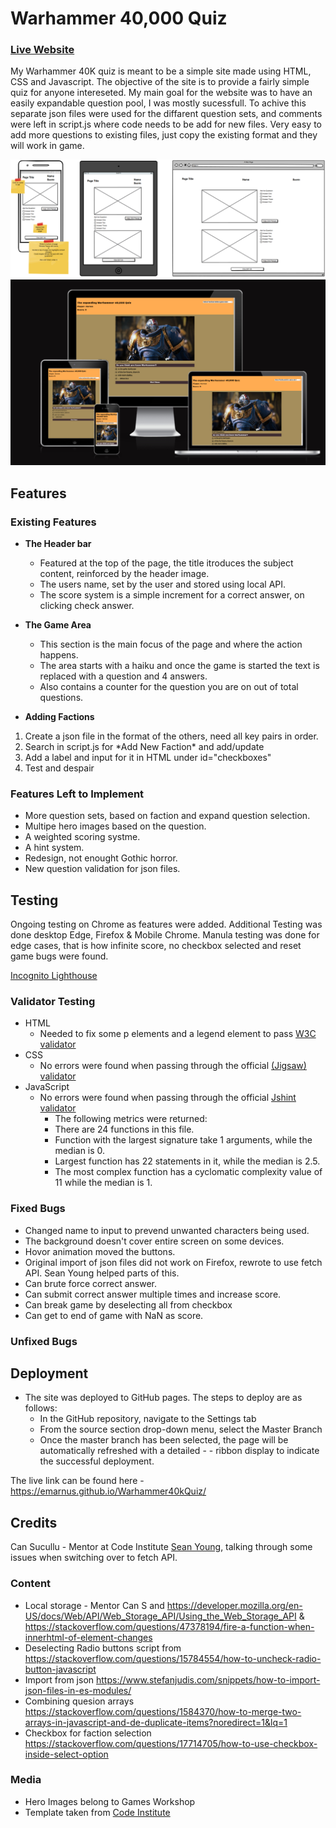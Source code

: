 # Warhammer 40,000 Quiz

### [Live Website](https://emarnus.github.io/Warhammer40kQuiz/)

My Warhammer 40K quiz is meant to be a simple site made using HTML, CSS and Javascript. The objective of the site is to provide a fairly simple quiz for anyone intereseted. My main goal for the website was to have an easily expandable question pool, I was mostly sucessfull. To achive this separate json files were used for the diffarent question sets, and comments were left in script.js where code needs to be add for new files. Very easy to add more questions to existing files, just copy the existing format and they will work in game.

![Initial Mockup](./assets/images/initial%20wireframe.PNG)
![Responsive Mockup](./assets/images/Am%20I%20responsive.PNG)

## Features 

### Existing Features

- __The Header bar__

  - Featured at the top of the page, the title itroduces the subject content, reinforced by the header image.
  - The users name, set by the user and stored using local API.
  - The score system is a simple increment for a correct answer, on clicking check answer.

- __The Game Area__

  - This section is the main focus of the page and where the action happens.
  - The area starts with a haiku and once the game is started the text is replaced with a question and 4 answers.
  - Also contains a counter for the question you are on out of total questions.

- __Adding Factions__
<ol>
  <li>Create a json file in the format of the others, need all key pairs in order.</li>
  <li>Search in script.js for *Add New Faction* and add/update</li>
  <li>Add a label and input for it in HTML under id="checkboxes"</li>
  <li>Test and despair</li>
</ol>

### Features Left to Implement

- More question sets, based on faction and expand question selection.
- Multipe hero images based on the question.
- A weighted scoring systme.
- A hint system.
- Redesign, not enought Gothic horror.
- New question validation for json files.

## Testing 

Ongoing testing on Chrome as features were added. Additional Testing was done desktop Edge, Firefox & Mobile Chrome. Manula testing was done for edge cases, that is how infinite score, no checkbox selected and reset game bugs were found.

[Incognito Lighthouse](./assets/images/Incognito%20Lighthouse.PNG)

### Validator Testing 

- HTML
    - Needed to fix some p elements and a legend element to pass [W3C validator](https://validator.w3.org/nu/?doc=https%3A%2F%2Femarnus.github.io%2FWarhammer40kQuiz%2F)
- CSS
    - No errors were found when passing through the official [(Jigsaw) validator](https://jigsaw.w3.org/css-validator/validator?uri=https%3A%2F%2Femarnus.github.io%2FWarhammer40kQuiz%2F&profile=css3svg&usermedium=all&warning=1&vextwarning=&lang=en)
- JavaScript
    - No errors were found when passing through the official [Jshint validator](https://jshint.com/)
      - The following metrics were returned: 
      - There are 24 functions in this file.
      - Function with the largest signature take 1 arguments, while the median is 0.
      - Largest function has 22 statements in it, while the median is 2.5.
      - The most complex function has a cyclomatic complexity value of 11 while the median is 1.

### Fixed Bugs
- Changed name to input to prevend unwanted characters being used.
- The background doesn't cover entire screen on some devices. 
- Hovor animation moved the buttons.
- Original import of json files did not work on Firefox, rewrote to use fetch API. Sean Young helped parts of this.
- Can brute force correct answer.
- Can submit correct answer multiple times and increase score.
- Can break game by deselecting all from checkbox
- Can get to end of game with NaN as score.

### Unfixed Bugs



## Deployment

- The site was deployed to GitHub pages. The steps to deploy are as follows: 
  - In the GitHub repository, navigate to the Settings tab 
  - From the source section drop-down menu, select the Master Branch
  - Once the master branch has been selected, the page will be automatically refreshed with a detailed - - ribbon display to indicate the successful deployment. 

The live link can be found here - https://emarnus.github.io/Warhammer40kQuiz/


## Credits 
Can Sucullu - Mentor at Code Institute
[Sean Young](https://github.com/seanyoung247), talking through some issues when switching over to fetch API.

### Content 

- Local storage - Mentor Can S and https://developer.mozilla.org/en-US/docs/Web/API/Web_Storage_API/Using_the_Web_Storage_API & https://stackoverflow.com/questions/47378194/fire-a-function-when-innerhtml-of-element-changes
- Deselecting Radio buttons script from https://stackoverflow.com/questions/15784554/how-to-uncheck-radio-button-javascript
- Import from json https://www.stefanjudis.com/snippets/how-to-import-json-files-in-es-modules/
- Combining quesion arrays https://stackoverflow.com/questions/1584370/how-to-merge-two-arrays-in-javascript-and-de-duplicate-items?noredirect=1&lq=1 
- Checkbox for faction selection https://stackoverflow.com/questions/17714705/how-to-use-checkbox-inside-select-option

### Media

- Hero Images belong to Games Workshop
- Template taken from [Code Institute](https://github.com/Code-Institute-Solutions/readme-love-maths/blob/master/README.md?plain=1)